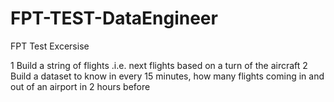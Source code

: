 # FPT-TEST-DataEngineer
FPT Test Excersise

1	Build a string of flights .i.e. next flights based on a turn of the aircraft
2	Build a dataset to know in every 15 minutes, how many flights coming in and out of an airport in 2 hours before
